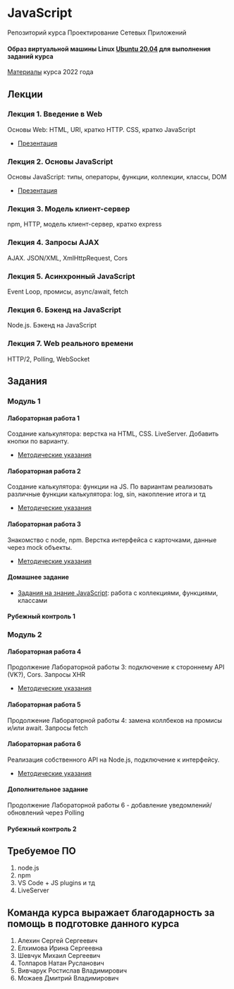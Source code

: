 # JavaScript

Репозиторий курса Проектирование Сетевых Приложений

#### Образ виртуальной машины Linux [Ubuntu 20.04](https://github.com/iu5git/Standards/blob/main/Linux/Linux.md) для выполнения заданий курса
[Материалы](Labs2022) курса 2022 года

## Лекции

### Лекция 1. Введение в Web

Основы Web: HTML, URI, кратко HTTP. CSS, кратко JavaScript

* [Презентация](/lectures/lec1.pdf)

### Лекция 2. Основы JavaScript

Основы JavaScript: типы, операторы, функции, коллекции, классы, DOM

* [Презентация](/lectures/lec2.pdf)

### Лекция 3. Модель клиент-сервер

npm, HTTP, модель клиент-сервер, кратко express

### Лекция 4. Запросы AJAX

AJAX. JSON/XML, XmlHttpRequest, Cors

### Лекция 5. Асинхронный JavaScript

Event Loop, промисы, async/await, fetch

### Лекция 6. Бэкенд на JavaScript

Node.js. Бэкенд на JavaScript

### Лекция 7. Web реального времени

HTTP/2, Polling, WebSocket

## Задания

### Модуль 1

#### Лабораторная работа 1

Создание калькулятора: верстка на HTML, CSS. LiveServer. Добавить кнопки по варианту.

* [Методические указания](/tutorials/calculator/HTML.md)

#### Лабораторная работа 2

Создание калькулятора: функции на JS. По вариантам реализовать различные функции калькулятора: log, sin, накопление итога и тд

* [Методические указания](/tutorials/calculator/JS.md)

#### Лабораторная работа 3

Знакомство с node, npm. Верстка интерфейса с карточками, данные через mock объекты.

* [Методические указания](/tutorials/front/front.md)

#### Домашнее задание

* [Задания на знание JavaScript](/tutorials/homework/homework.md): работа с коллекциями, функциями, классами

#### Рубежный контроль 1

### Модуль 2

#### Лабораторная работа 4

Продолжение Лабораторной работы 3: подключение к стороннему API (VK?), Cors. Запросы XHR

* [Методические указания](/tutorials/front/front-api.md)

#### Лабораторная работа 5

Продолжение Лабораторной работы 4: замена коллбеков на промисы и/или await. Запросы fetch

#### Лабораторная работа 6

Реализация собственного API на Node.js, подключение к интерфейсу.

* [Методические указания](/tutorials/lab6)

#### Дополнительное задание

Продолжение Лабораторной работы 6 - добавление уведомлений/обновлений через Polling

#### Рубежный контроль 2

## Требуемое ПО

1. node.js
2. npm
3. VS Code + JS plugins и тд
4. LiveServer

## Команда курса выражает благодарность за помощь в подготовке данного курса

1. Алехин Сергей Сергеевич
2. Елхимова Ирина Сергеевна
3. Шевчук Михаил Сергеевич
4. Толпаров Натан Русланович
5. Вивчарук Ростислав Владимирович
6. Можаев Дмитрий Владимирович